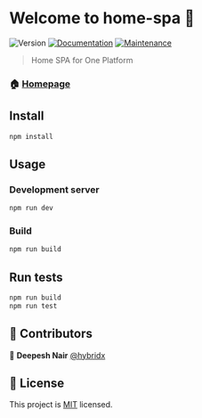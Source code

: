 # Welcome to home-spa 👋
![Version](https://img.shields.io/badge/version-1.0.0-blue.svg?cacheSeconds=2592000)
[![Documentation](https://img.shields.io/badge/documentation-yes-brightgreen.svg)](https://github.com/1-Platform/one-platform#readme)
[![Maintenance](https://img.shields.io/badge/Maintained%3F-yes-green.svg)](https://github.com/1-Platform/one-platform/graphs/commit-activity)

> Home SPA for One Platform

### 🏠 [Homepage](https://github.com/1-Platform/one-platform)

## Install

```sh
npm install
```

## Usage
### Development server
```sh
npm run dev
```

### Build
```sh
npm run build
```

## Run tests

```sh
npm run build
npm run test
```

## 🤝 Contributors

👤 **Deepesh Nair** [@hybridx](https://github.com/hybridx)

## 📝 License

This project is [MIT](https://github.com/1-Platform/one-platform/blob/master/LICENSE) licensed.

